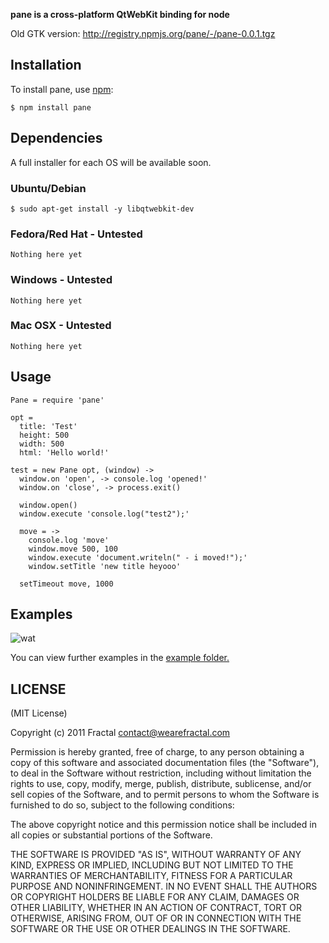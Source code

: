 **pane is a cross-platform QtWebKit binding for node**

Old GTK version: http://registry.npmjs.org/pane/-/pane-0.0.1.tgz

## Installation

To install pane, use [npm](http://github.com/isaacs/npm):

    $ npm install pane

## Dependencies

A full installer for each OS will be available soon.

### Ubuntu/Debian

    $ sudo apt-get install -y libqtwebkit-dev

### Fedora/Red Hat - Untested

    Nothing here yet

### Windows - Untested

    Nothing here yet

### Mac OSX - Untested

    Nothing here yet

## Usage

```coffee-script
Pane = require 'pane'

opt =
  title: 'Test'
  height: 500
  width: 500
  html: 'Hello world!'

test = new Pane opt, (window) ->
  window.on 'open', -> console.log 'opened!'
  window.on 'close', -> process.exit()

  window.open()
  window.execute 'console.log("test2");'

  move = ->
    console.log 'move'
    window.move 500, 100
    window.execute 'document.writeln(" - i moved!");'
    window.setTitle 'new title heyooo'

  setTimeout move, 1000

```

## Examples

![wat](http://i.imgur.com/QSQNu.png)

You can view further examples in the [example folder.](https://github.com/wearefractal/pane/tree/master/examples)

## LICENSE

(MIT License)

Copyright (c) 2011 Fractal <contact@wearefractal.com>

Permission is hereby granted, free of charge, to any person obtaining
a copy of this software and associated documentation files (the
"Software"), to deal in the Software without restriction, including
without limitation the rights to use, copy, modify, merge, publish,
distribute, sublicense, and/or sell copies of the Software, and to
permit persons to whom the Software is furnished to do so, subject to
the following conditions:

The above copyright notice and this permission notice shall be
included in all copies or substantial portions of the Software.

THE SOFTWARE IS PROVIDED "AS IS", WITHOUT WARRANTY OF ANY KIND,
EXPRESS OR IMPLIED, INCLUDING BUT NOT LIMITED TO THE WARRANTIES OF
MERCHANTABILITY, FITNESS FOR A PARTICULAR PURPOSE AND
NONINFRINGEMENT. IN NO EVENT SHALL THE AUTHORS OR COPYRIGHT HOLDERS BE
LIABLE FOR ANY CLAIM, DAMAGES OR OTHER LIABILITY, WHETHER IN AN ACTION
OF CONTRACT, TORT OR OTHERWISE, ARISING FROM, OUT OF OR IN CONNECTION
WITH THE SOFTWARE OR THE USE OR OTHER DEALINGS IN THE SOFTWARE.
